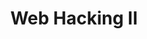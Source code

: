 ---
credit:
- Nathan Farlow
- Kevin Higgs
featured: false
location: Siebel CS 2405 + Zoom
recording: 'https://youtu.be/5y2oWqx-9qQ'
slides: web_hacking_ii_meeting.pdf
tags:
- web
- sqli
- javascript
- xss
time_close: ''
time_start: 2021-09-16T18:00:00.000000-05:00
title: Web Hacking II
week_number: 3
---